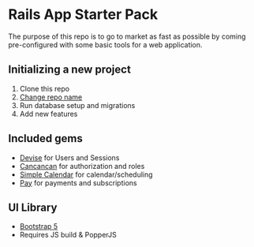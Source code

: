 # Rails App Starter Pack

The purpose of this repo is to go to market as fast as possible by coming pre-configured with some basic tools for a web application.

## Initializing a new project

1. Clone this repo
2. [Change repo name](https://dev.to/morinoko/rename-a-rails-app-including-database-github-and-heroku-names-3lch)
3. Run database setup and migrations
4. Add new features

## Included gems
- [Devise](https://github.com/heartcombo/devise) for Users and Sessions
- [Cancancan](https://github.com/CanCanCommunity/cancancan) for authorization and roles 
- [Simple Calendar](https://github.com/excid3/simple_calendar) for calendar/scheduling
- [Pay](https://github.com/pay-rails/pay) for payments and subscriptions

## UI Library
- [Bootstrap 5](https://medium.com/daily-web-dev/use-bootstrap-4-with-ruby-on-rails-6-and-webpack-fe7300604267)
- Requires JS build & PopperJS